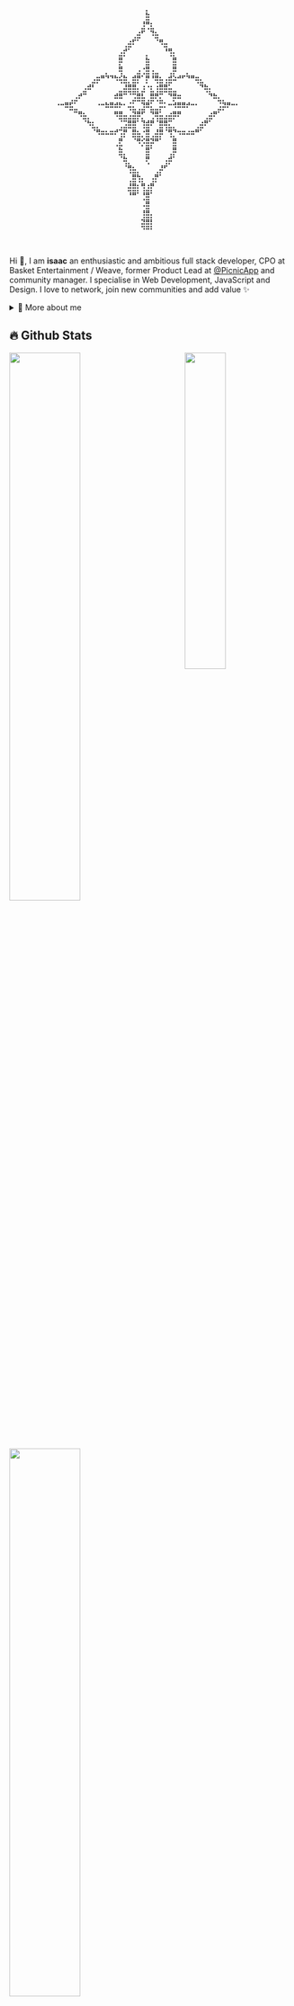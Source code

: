 <div align="center" id="output" style="font: normal 16px/1em monospace; display: block; white-space: nowrap;">
<span style="display:inline-block;width:0.5em;"> </span><span style="display:inline-block;width:0.5em;">⠀</span><span style="display:inline-block;width:0.5em;">⠀</span><span style="display:inline-block;width:0.5em;">⠀</span><span style="display:inline-block;width:0.5em;">⠀</span><span style="display:inline-block;width:0.5em;">⠀</span><span style="display:inline-block;width:0.5em;">⠀</span><span style="display:inline-block;width:0.5em;">⠀</span><span style="display:inline-block;width:0.5em;">⠀</span><span style="display:inline-block;width:0.5em;">⠀</span><span style="display:inline-block;width:0.5em;">⠀</span><span style="display:inline-block;width:0.5em;">⠀</span><span style="display:inline-block;width:0.5em;">⠀</span><span style="display:inline-block;width:0.5em;">⠀</span><span style="display:inline-block;width:0.5em;">⠀</span><span style="display:inline-block;width:0.5em;">⠀</span><span style="display:inline-block;width:0.5em;">⠀</span><span style="display:inline-block;width:0.5em;">⠀</span><span style="display:inline-block;width:0.5em;">⠀</span><span style="display:inline-block;width:0.5em;">⠀</span><span style="display:inline-block;width:0.5em;">⠀</span><span style="display:inline-block;width:0.5em;">⠀</span><span style="display:inline-block;width:0.5em;">⠀</span><span style="display:inline-block;width:0.5em;">⠀</span><span style="display:inline-block;width:0.5em;">⠀</span><span style="display:inline-block;width:0.5em;">⠀</span><span style="display:inline-block;width:0.5em;">⠀</span><span style="display:inline-block;width:0.5em;">⠀</span><span style="display:inline-block;width:0.5em;">⠀</span><span style="display:inline-block;width:0.5em;">⠀</span><span style="display:inline-block;width:0.5em;">⠀</span><span style="display:inline-block;width:0.5em;">⠀</span><span style="display:inline-block;width:0.5em;">⠀</span><span style="display:inline-block;width:0.5em;">⠀</span><span style="display:inline-block;width:0.5em;">⠀</span><span style="display:inline-block;width:0.5em;">⠀</span><span style="display:inline-block;width:0.5em;">⠀</span><span style="display:inline-block;width:0.5em;">⠀</span><span style="display:inline-block;width:0.5em;">⠀</span><span style="display:inline-block;width:0.5em;">⠀</span><span style="display:inline-block;width:0.5em;">⠀</span><span style="display:inline-block;width:0.5em;">⠀</span><span style="display:inline-block;width:0.5em;">⠀</span><span style="display:inline-block;width:0.5em;">⠀</span><span style="display:inline-block;width:0.5em;">⠀</span><span style="display:inline-block;width:0.5em;">⠀</span><span style="display:inline-block;width:0.5em;">⠀</span><span style="display:inline-block;width:0.5em;">⠀</span><span style="display:inline-block;width:0.5em;">⠀</span><span style="display:inline-block;width:0.5em;">⠀</span><br><span style="display:inline-block;width:0.5em;">⠀</span><span style="display:inline-block;width:0.5em;">⠀</span><span style="display:inline-block;width:0.5em;">⠀</span><span style="display:inline-block;width:0.5em;">⠀</span><span style="display:inline-block;width:0.5em;">⠀</span><span style="display:inline-block;width:0.5em;">⠀</span><span style="display:inline-block;width:0.5em;">⠀</span><span style="display:inline-block;width:0.5em;">⠀</span><span style="display:inline-block;width:0.5em;">⠀</span><span style="display:inline-block;width:0.5em;">⠀</span><span style="display:inline-block;width:0.5em;">⠀</span><span style="display:inline-block;width:0.5em;">⠀</span><span style="display:inline-block;width:0.5em;">⠀</span><span style="display:inline-block;width:0.5em;">⠀</span><span style="display:inline-block;width:0.5em;">⠀</span><span style="display:inline-block;width:0.5em;">⠀</span><span style="display:inline-block;width:0.5em;">⠀</span><span style="display:inline-block;width:0.5em;">⠀</span><span style="display:inline-block;width:0.5em;">⠀</span><span style="display:inline-block;width:0.5em;">⠀</span><span style="display:inline-block;width:0.5em;">⠀</span><span style="display:inline-block;width:0.5em;">⠀</span><span style="display:inline-block;width:0.5em;">⠀</span><span style="display:inline-block;width:0.5em;">⢠</span><span style="display:inline-block;width:0.5em;">⠀</span><span style="display:inline-block;width:0.5em;">⠀</span><span style="display:inline-block;width:0.5em;">⠀</span><span style="display:inline-block;width:0.5em;">⠀</span><span style="display:inline-block;width:0.5em;">⠀</span><span style="display:inline-block;width:0.5em;">⠀</span><span style="display:inline-block;width:0.5em;">⠀</span><span style="display:inline-block;width:0.5em;">⠀</span><span style="display:inline-block;width:0.5em;">⠀</span><span style="display:inline-block;width:0.5em;">⠀</span><span style="display:inline-block;width:0.5em;">⠀</span><span style="display:inline-block;width:0.5em;">⠀</span><span style="display:inline-block;width:0.5em;">⠀</span><span style="display:inline-block;width:0.5em;">⠀</span><span style="display:inline-block;width:0.5em;">⠀</span><span style="display:inline-block;width:0.5em;">⠀</span><span style="display:inline-block;width:0.5em;">⠀</span><span style="display:inline-block;width:0.5em;">⠀</span><span style="display:inline-block;width:0.5em;">⠀</span><span style="display:inline-block;width:0.5em;">⠀</span><span style="display:inline-block;width:0.5em;">⠀</span><span style="display:inline-block;width:0.5em;">⠀</span><span style="display:inline-block;width:0.5em;">⠀</span><span style="display:inline-block;width:0.5em;">⠀</span><span style="display:inline-block;width:0.5em;">⠀</span><span style="display:inline-block;width:0.5em;">⠀</span><br><span style="display:inline-block;width:0.5em;">⠀</span><span style="display:inline-block;width:0.5em;">⠀</span><span style="display:inline-block;width:0.5em;">⠀</span><span style="display:inline-block;width:0.5em;">⠀</span><span style="display:inline-block;width:0.5em;">⠀</span><span style="display:inline-block;width:0.5em;">⠀</span><span style="display:inline-block;width:0.5em;">⠀</span><span style="display:inline-block;width:0.5em;">⠀</span><span style="display:inline-block;width:0.5em;">⠀</span><span style="display:inline-block;width:0.5em;">⠀</span><span style="display:inline-block;width:0.5em;">⠀</span><span style="display:inline-block;width:0.5em;">⠀</span><span style="display:inline-block;width:0.5em;">⠀</span><span style="display:inline-block;width:0.5em;">⠀</span><span style="display:inline-block;width:0.5em;">⠀</span><span style="display:inline-block;width:0.5em;">⠀</span><span style="display:inline-block;width:0.5em;">⠀</span><span style="display:inline-block;width:0.5em;">⠀</span><span style="display:inline-block;width:0.5em;">⠀</span><span style="display:inline-block;width:0.5em;">⠀</span><span style="display:inline-block;width:0.5em;">⠀</span><span style="display:inline-block;width:0.5em;">⠀</span><span style="display:inline-block;width:0.5em;">⠀</span><span style="display:inline-block;width:0.5em;">⣸</span><span style="display:inline-block;width:0.5em;">⡇</span><span style="display:inline-block;width:0.5em;">⠀</span><span style="display:inline-block;width:0.5em;">⠀</span><span style="display:inline-block;width:0.5em;">⠀</span><span style="display:inline-block;width:0.5em;">⠀</span><span style="display:inline-block;width:0.5em;">⠀</span><span style="display:inline-block;width:0.5em;">⠀</span><span style="display:inline-block;width:0.5em;">⠀</span><span style="display:inline-block;width:0.5em;">⠀</span><span style="display:inline-block;width:0.5em;">⠀</span><span style="display:inline-block;width:0.5em;">⠀</span><span style="display:inline-block;width:0.5em;">⠀</span><span style="display:inline-block;width:0.5em;">⠀</span><span style="display:inline-block;width:0.5em;">⠀</span><span style="display:inline-block;width:0.5em;">⠀</span><span style="display:inline-block;width:0.5em;">⠀</span><span style="display:inline-block;width:0.5em;">⠀</span><span style="display:inline-block;width:0.5em;">⠀</span><span style="display:inline-block;width:0.5em;">⠀</span><span style="display:inline-block;width:0.5em;">⠀</span><span style="display:inline-block;width:0.5em;">⠀</span><span style="display:inline-block;width:0.5em;">⠀</span><span style="display:inline-block;width:0.5em;">⠀</span><span style="display:inline-block;width:0.5em;">⠀</span><span style="display:inline-block;width:0.5em;">⠀</span><span style="display:inline-block;width:0.5em;">⠀</span><br><span style="display:inline-block;width:0.5em;">⠀</span><span style="display:inline-block;width:0.5em;">⠀</span><span style="display:inline-block;width:0.5em;">⠀</span><span style="display:inline-block;width:0.5em;">⠀</span><span style="display:inline-block;width:0.5em;">⠀</span><span style="display:inline-block;width:0.5em;">⠀</span><span style="display:inline-block;width:0.5em;">⠀</span><span style="display:inline-block;width:0.5em;">⠀</span><span style="display:inline-block;width:0.5em;">⠀</span><span style="display:inline-block;width:0.5em;">⠀</span><span style="display:inline-block;width:0.5em;">⠀</span><span style="display:inline-block;width:0.5em;">⠀</span><span style="display:inline-block;width:0.5em;">⠀</span><span style="display:inline-block;width:0.5em;">⠀</span><span style="display:inline-block;width:0.5em;">⠀</span><span style="display:inline-block;width:0.5em;">⠀</span><span style="display:inline-block;width:0.5em;">⠀</span><span style="display:inline-block;width:0.5em;">⠀</span><span style="display:inline-block;width:0.5em;">⠀</span><span style="display:inline-block;width:0.5em;">⠀</span><span style="display:inline-block;width:0.5em;">⠀</span><span style="display:inline-block;width:0.5em;">⠀</span><span style="display:inline-block;width:0.5em;">⢠</span><span style="display:inline-block;width:0.5em;">⡏</span><span style="display:inline-block;width:0.5em;">⢽</span><span style="display:inline-block;width:0.5em;">⡄</span><span style="display:inline-block;width:0.5em;">⠀</span><span style="display:inline-block;width:0.5em;">⠀</span><span style="display:inline-block;width:0.5em;">⠀</span><span style="display:inline-block;width:0.5em;">⠀</span><span style="display:inline-block;width:0.5em;">⠀</span><span style="display:inline-block;width:0.5em;">⠀</span><span style="display:inline-block;width:0.5em;">⠀</span><span style="display:inline-block;width:0.5em;">⠀</span><span style="display:inline-block;width:0.5em;">⠀</span><span style="display:inline-block;width:0.5em;">⠀</span><span style="display:inline-block;width:0.5em;">⠀</span><span style="display:inline-block;width:0.5em;">⠀</span><span style="display:inline-block;width:0.5em;">⠀</span><span style="display:inline-block;width:0.5em;">⠀</span><span style="display:inline-block;width:0.5em;">⠀</span><span style="display:inline-block;width:0.5em;">⠀</span><span style="display:inline-block;width:0.5em;">⠀</span><span style="display:inline-block;width:0.5em;">⠀</span><span style="display:inline-block;width:0.5em;">⠀</span><span style="display:inline-block;width:0.5em;">⠀</span><span style="display:inline-block;width:0.5em;">⠀</span><span style="display:inline-block;width:0.5em;">⠀</span><span style="display:inline-block;width:0.5em;">⠀</span><span style="display:inline-block;width:0.5em;">⠀</span><br><span style="display:inline-block;width:0.5em;">⠀</span><span style="display:inline-block;width:0.5em;">⠀</span><span style="display:inline-block;width:0.5em;">⠀</span><span style="display:inline-block;width:0.5em;">⠀</span><span style="display:inline-block;width:0.5em;">⠀</span><span style="display:inline-block;width:0.5em;">⠀</span><span style="display:inline-block;width:0.5em;">⠀</span><span style="display:inline-block;width:0.5em;">⠀</span><span style="display:inline-block;width:0.5em;">⠀</span><span style="display:inline-block;width:0.5em;">⠀</span><span style="display:inline-block;width:0.5em;">⠀</span><span style="display:inline-block;width:0.5em;">⠀</span><span style="display:inline-block;width:0.5em;">⠀</span><span style="display:inline-block;width:0.5em;">⠀</span><span style="display:inline-block;width:0.5em;">⠀</span><span style="display:inline-block;width:0.5em;">⠀</span><span style="display:inline-block;width:0.5em;">⠀</span><span style="display:inline-block;width:0.5em;">⠀</span><span style="display:inline-block;width:0.5em;">⠀</span><span style="display:inline-block;width:0.5em;">⠀</span><span style="display:inline-block;width:0.5em;">⢀</span><span style="display:inline-block;width:0.5em;">⣴</span><span style="display:inline-block;width:0.5em;">⠏</span><span style="display:inline-block;width:0.5em;">⠀</span><span style="display:inline-block;width:0.5em;">⠀</span><span style="display:inline-block;width:0.5em;">⠻</span><span style="display:inline-block;width:0.5em;">⣆</span><span style="display:inline-block;width:0.5em;">⡀</span><span style="display:inline-block;width:0.5em;">⠀</span><span style="display:inline-block;width:0.5em;">⠀</span><span style="display:inline-block;width:0.5em;">⠀</span><span style="display:inline-block;width:0.5em;">⠀</span><span style="display:inline-block;width:0.5em;">⠀</span><span style="display:inline-block;width:0.5em;">⠀</span><span style="display:inline-block;width:0.5em;">⠀</span><span style="display:inline-block;width:0.5em;">⠀</span><span style="display:inline-block;width:0.5em;">⠀</span><span style="display:inline-block;width:0.5em;">⠀</span><span style="display:inline-block;width:0.5em;">⠀</span><span style="display:inline-block;width:0.5em;">⠀</span><span style="display:inline-block;width:0.5em;">⠀</span><span style="display:inline-block;width:0.5em;">⠀</span><span style="display:inline-block;width:0.5em;">⠀</span><span style="display:inline-block;width:0.5em;">⠀</span><span style="display:inline-block;width:0.5em;">⠀</span><span style="display:inline-block;width:0.5em;">⠀</span><span style="display:inline-block;width:0.5em;">⠀</span><span style="display:inline-block;width:0.5em;">⠀</span><span style="display:inline-block;width:0.5em;">⠀</span><span style="display:inline-block;width:0.5em;">⠀</span><br><span style="display:inline-block;width:0.5em;">⠀</span><span style="display:inline-block;width:0.5em;">⠀</span><span style="display:inline-block;width:0.5em;">⠀</span><span style="display:inline-block;width:0.5em;">⠀</span><span style="display:inline-block;width:0.5em;">⠀</span><span style="display:inline-block;width:0.5em;">⠀</span><span style="display:inline-block;width:0.5em;">⠀</span><span style="display:inline-block;width:0.5em;">⠀</span><span style="display:inline-block;width:0.5em;">⠀</span><span style="display:inline-block;width:0.5em;">⠀</span><span style="display:inline-block;width:0.5em;">⠀</span><span style="display:inline-block;width:0.5em;">⠀</span><span style="display:inline-block;width:0.5em;">⠀</span><span style="display:inline-block;width:0.5em;">⠀</span><span style="display:inline-block;width:0.5em;">⠀</span><span style="display:inline-block;width:0.5em;">⠀</span><span style="display:inline-block;width:0.5em;">⠀</span><span style="display:inline-block;width:0.5em;">⠀</span><span style="display:inline-block;width:0.5em;">⠀</span><span style="display:inline-block;width:0.5em;">⣴</span><span style="display:inline-block;width:0.5em;">⠟</span><span style="display:inline-block;width:0.5em;">⠀</span><span style="display:inline-block;width:0.5em;">⠀</span><span style="display:inline-block;width:0.5em;">⠀</span><span style="display:inline-block;width:0.5em;">⠀</span><span style="display:inline-block;width:0.5em;">⠀</span><span style="display:inline-block;width:0.5em;">⠈</span><span style="display:inline-block;width:0.5em;">⠳</span><span style="display:inline-block;width:0.5em;">⣆</span><span style="display:inline-block;width:0.5em;">⡀</span><span style="display:inline-block;width:0.5em;">⠀</span><span style="display:inline-block;width:0.5em;">⠀</span><span style="display:inline-block;width:0.5em;">⠀</span><span style="display:inline-block;width:0.5em;">⠀</span><span style="display:inline-block;width:0.5em;">⠀</span><span style="display:inline-block;width:0.5em;">⠀</span><span style="display:inline-block;width:0.5em;">⠀</span><span style="display:inline-block;width:0.5em;">⠀</span><span style="display:inline-block;width:0.5em;">⠀</span><span style="display:inline-block;width:0.5em;">⠀</span><span style="display:inline-block;width:0.5em;">⠀</span><span style="display:inline-block;width:0.5em;">⠀</span><span style="display:inline-block;width:0.5em;">⠀</span><span style="display:inline-block;width:0.5em;">⠀</span><span style="display:inline-block;width:0.5em;">⠀</span><span style="display:inline-block;width:0.5em;">⠀</span><span style="display:inline-block;width:0.5em;">⠀</span><span style="display:inline-block;width:0.5em;">⠀</span><span style="display:inline-block;width:0.5em;">⠀</span><span style="display:inline-block;width:0.5em;">⠀</span><br><span style="display:inline-block;width:0.5em;">⠀</span><span style="display:inline-block;width:0.5em;">⠀</span><span style="display:inline-block;width:0.5em;">⠀</span><span style="display:inline-block;width:0.5em;">⠀</span><span style="display:inline-block;width:0.5em;">⠀</span><span style="display:inline-block;width:0.5em;">⠀</span><span style="display:inline-block;width:0.5em;">⠀</span><span style="display:inline-block;width:0.5em;">⠀</span><span style="display:inline-block;width:0.5em;">⠀</span><span style="display:inline-block;width:0.5em;">⠀</span><span style="display:inline-block;width:0.5em;">⠀</span><span style="display:inline-block;width:0.5em;">⠀</span><span style="display:inline-block;width:0.5em;">⠀</span><span style="display:inline-block;width:0.5em;">⠀</span><span style="display:inline-block;width:0.5em;">⠀</span><span style="display:inline-block;width:0.5em;">⠀</span><span style="display:inline-block;width:0.5em;">⠀</span><span style="display:inline-block;width:0.5em;">⢠</span><span style="display:inline-block;width:0.5em;">⡾</span><span style="display:inline-block;width:0.5em;">⠁</span><span style="display:inline-block;width:0.5em;">⠀</span><span style="display:inline-block;width:0.5em;">⠀</span><span style="display:inline-block;width:0.5em;">⠀</span><span style="display:inline-block;width:0.5em;">⢠</span><span style="display:inline-block;width:0.5em;">⠀</span><span style="display:inline-block;width:0.5em;">⠀</span><span style="display:inline-block;width:0.5em;">⠀</span><span style="display:inline-block;width:0.5em;">⠀</span><span style="display:inline-block;width:0.5em;">⠉</span><span style="display:inline-block;width:0.5em;">⢷</span><span style="display:inline-block;width:0.5em;">⡀</span><span style="display:inline-block;width:0.5em;">⠀</span><span style="display:inline-block;width:0.5em;">⠀</span><span style="display:inline-block;width:0.5em;">⠀</span><span style="display:inline-block;width:0.5em;">⠀</span><span style="display:inline-block;width:0.5em;">⠀</span><span style="display:inline-block;width:0.5em;">⠀</span><span style="display:inline-block;width:0.5em;">⠀</span><span style="display:inline-block;width:0.5em;">⠀</span><span style="display:inline-block;width:0.5em;">⠀</span><span style="display:inline-block;width:0.5em;">⠀</span><span style="display:inline-block;width:0.5em;">⠀</span><span style="display:inline-block;width:0.5em;">⠀</span><span style="display:inline-block;width:0.5em;">⠀</span><span style="display:inline-block;width:0.5em;">⠀</span><span style="display:inline-block;width:0.5em;">⠀</span><span style="display:inline-block;width:0.5em;">⠀</span><span style="display:inline-block;width:0.5em;">⠀</span><span style="display:inline-block;width:0.5em;">⠀</span><span style="display:inline-block;width:0.5em;">⠀</span><br><span style="display:inline-block;width:0.5em;">⠀</span><span style="display:inline-block;width:0.5em;">⠀</span><span style="display:inline-block;width:0.5em;">⠀</span><span style="display:inline-block;width:0.5em;">⠀</span><span style="display:inline-block;width:0.5em;">⠀</span><span style="display:inline-block;width:0.5em;">⠀</span><span style="display:inline-block;width:0.5em;">⠀</span><span style="display:inline-block;width:0.5em;">⠀</span><span style="display:inline-block;width:0.5em;">⠀</span><span style="display:inline-block;width:0.5em;">⠀</span><span style="display:inline-block;width:0.5em;">⠀</span><span style="display:inline-block;width:0.5em;">⠀</span><span style="display:inline-block;width:0.5em;">⠀</span><span style="display:inline-block;width:0.5em;">⠀</span><span style="display:inline-block;width:0.5em;">⠀</span><span style="display:inline-block;width:0.5em;">⠀</span><span style="display:inline-block;width:0.5em;">⠀</span><span style="display:inline-block;width:0.5em;">⢸</span><span style="display:inline-block;width:0.5em;">⡃</span><span style="display:inline-block;width:0.5em;">⠀</span><span style="display:inline-block;width:0.5em;">⠀</span><span style="display:inline-block;width:0.5em;">⠀</span><span style="display:inline-block;width:0.5em;">⠀</span><span style="display:inline-block;width:0.5em;">⢸</span><span style="display:inline-block;width:0.5em;">⡇</span><span style="display:inline-block;width:0.5em;">⠀</span><span style="display:inline-block;width:0.5em;">⠀</span><span style="display:inline-block;width:0.5em;">⠀</span><span style="display:inline-block;width:0.5em;">⠀</span><span style="display:inline-block;width:0.5em;">⢸</span><span style="display:inline-block;width:0.5em;">⡇</span><span style="display:inline-block;width:0.5em;">⠀</span><span style="display:inline-block;width:0.5em;">⠀</span><span style="display:inline-block;width:0.5em;">⠀</span><span style="display:inline-block;width:0.5em;">⠀</span><span style="display:inline-block;width:0.5em;">⠀</span><span style="display:inline-block;width:0.5em;">⠀</span><span style="display:inline-block;width:0.5em;">⠀</span><span style="display:inline-block;width:0.5em;">⠀</span><span style="display:inline-block;width:0.5em;">⠀</span><span style="display:inline-block;width:0.5em;">⠀</span><span style="display:inline-block;width:0.5em;">⠀</span><span style="display:inline-block;width:0.5em;">⠀</span><span style="display:inline-block;width:0.5em;">⠀</span><span style="display:inline-block;width:0.5em;">⠀</span><span style="display:inline-block;width:0.5em;">⠀</span><span style="display:inline-block;width:0.5em;">⠀</span><span style="display:inline-block;width:0.5em;">⠀</span><span style="display:inline-block;width:0.5em;">⠀</span><span style="display:inline-block;width:0.5em;">⠀</span><br><span style="display:inline-block;width:0.5em;">⠀</span><span style="display:inline-block;width:0.5em;">⠀</span><span style="display:inline-block;width:0.5em;">⠀</span><span style="display:inline-block;width:0.5em;">⠀</span><span style="display:inline-block;width:0.5em;">⠀</span><span style="display:inline-block;width:0.5em;">⠀</span><span style="display:inline-block;width:0.5em;">⠀</span><span style="display:inline-block;width:0.5em;">⠀</span><span style="display:inline-block;width:0.5em;">⠀</span><span style="display:inline-block;width:0.5em;">⠀</span><span style="display:inline-block;width:0.5em;">⠀</span><span style="display:inline-block;width:0.5em;">⠀</span><span style="display:inline-block;width:0.5em;">⠀</span><span style="display:inline-block;width:0.5em;">⢀</span><span style="display:inline-block;width:0.5em;">⣠</span><span style="display:inline-block;width:0.5em;">⣀</span><span style="display:inline-block;width:0.5em;">⣀</span><span style="display:inline-block;width:0.5em;">⠘</span><span style="display:inline-block;width:0.5em;">⣇</span><span style="display:inline-block;width:0.5em;">⠀</span><span style="display:inline-block;width:0.5em;">⠀</span><span style="display:inline-block;width:0.5em;">⣠</span><span style="display:inline-block;width:0.5em;">⣆</span><span style="display:inline-block;width:0.5em;">⢽</span><span style="display:inline-block;width:0.5em;">⡇</span><span style="display:inline-block;width:0.5em;">⣦</span><span style="display:inline-block;width:0.5em;">⡄</span><span style="display:inline-block;width:0.5em;">⠀</span><span style="display:inline-block;width:0.5em;">⠀</span><span style="display:inline-block;width:0.5em;">⣼</span><span style="display:inline-block;width:0.5em;">⠃</span><span style="display:inline-block;width:0.5em;">⣀</span><span style="display:inline-block;width:0.5em;">⣠</span><span style="display:inline-block;width:0.5em;">⣀</span><span style="display:inline-block;width:0.5em;">⡀</span><span style="display:inline-block;width:0.5em;">⠀</span><span style="display:inline-block;width:0.5em;">⠀</span><span style="display:inline-block;width:0.5em;">⠀</span><span style="display:inline-block;width:0.5em;">⠀</span><span style="display:inline-block;width:0.5em;">⠀</span><span style="display:inline-block;width:0.5em;">⠀</span><span style="display:inline-block;width:0.5em;">⠀</span><span style="display:inline-block;width:0.5em;">⠀</span><span style="display:inline-block;width:0.5em;">⠀</span><span style="display:inline-block;width:0.5em;">⠀</span><span style="display:inline-block;width:0.5em;">⠀</span><span style="display:inline-block;width:0.5em;">⠀</span><span style="display:inline-block;width:0.5em;">⠀</span><span style="display:inline-block;width:0.5em;">⠀</span><span style="display:inline-block;width:0.5em;">⠀</span><br><span style="display:inline-block;width:0.5em;">⠀</span><span style="display:inline-block;width:0.5em;">⠀</span><span style="display:inline-block;width:0.5em;">⠀</span><span style="display:inline-block;width:0.5em;">⠀</span><span style="display:inline-block;width:0.5em;">⠀</span><span style="display:inline-block;width:0.5em;">⠀</span><span style="display:inline-block;width:0.5em;">⠀</span><span style="display:inline-block;width:0.5em;">⠀</span><span style="display:inline-block;width:0.5em;">⠀</span><span style="display:inline-block;width:0.5em;">⠀</span><span style="display:inline-block;width:0.5em;">⠀</span><span style="display:inline-block;width:0.5em;">⣠</span><span style="display:inline-block;width:0.5em;">⠾</span><span style="display:inline-block;width:0.5em;">⠋</span><span style="display:inline-block;width:0.5em;">⠁</span><span style="display:inline-block;width:0.5em;">⠁</span><span style="display:inline-block;width:0.5em;">⠉</span><span style="display:inline-block;width:0.5em;">⠛</span><span style="display:inline-block;width:0.5em;">⠾</span><span style="display:inline-block;width:0.5em;">⣧</span><span style="display:inline-block;width:0.5em;">⣸</span><span style="display:inline-block;width:0.5em;">⡿</span><span style="display:inline-block;width:0.5em;">⠁</span><span style="display:inline-block;width:0.5em;">⠸</span><span style="display:inline-block;width:0.5em;">⠁</span><span style="display:inline-block;width:0.5em;">⠙</span><span style="display:inline-block;width:0.5em;">⢿</span><span style="display:inline-block;width:0.5em;">⣆</span><span style="display:inline-block;width:0.5em;">⣾</span><span style="display:inline-block;width:0.5em;">⠗</span><span style="display:inline-block;width:0.5em;">⠋</span><span style="display:inline-block;width:0.5em;">⠉</span><span style="display:inline-block;width:0.5em;">⠀</span><span style="display:inline-block;width:0.5em;">⠉</span><span style="display:inline-block;width:0.5em;">⠙</span><span style="display:inline-block;width:0.5em;">⢷</span><span style="display:inline-block;width:0.5em;">⣄</span><span style="display:inline-block;width:0.5em;">⠀</span><span style="display:inline-block;width:0.5em;">⠀</span><span style="display:inline-block;width:0.5em;">⠀</span><span style="display:inline-block;width:0.5em;">⠀</span><span style="display:inline-block;width:0.5em;">⠀</span><span style="display:inline-block;width:0.5em;">⠀</span><span style="display:inline-block;width:0.5em;">⠀</span><span style="display:inline-block;width:0.5em;">⠀</span><span style="display:inline-block;width:0.5em;">⠀</span><span style="display:inline-block;width:0.5em;">⠀</span><span style="display:inline-block;width:0.5em;">⠀</span><span style="display:inline-block;width:0.5em;">⠀</span><span style="display:inline-block;width:0.5em;">⠀</span><br><span style="display:inline-block;width:0.5em;">⠀</span><span style="display:inline-block;width:0.5em;">⠀</span><span style="display:inline-block;width:0.5em;">⠀</span><span style="display:inline-block;width:0.5em;">⠀</span><span style="display:inline-block;width:0.5em;">⠀</span><span style="display:inline-block;width:0.5em;">⠀</span><span style="display:inline-block;width:0.5em;">⠀</span><span style="display:inline-block;width:0.5em;">⠀</span><span style="display:inline-block;width:0.5em;">⠀</span><span style="display:inline-block;width:0.5em;">⣠</span><span style="display:inline-block;width:0.5em;">⡞</span><span style="display:inline-block;width:0.5em;">⠋</span><span style="display:inline-block;width:0.5em;">⠀</span><span style="display:inline-block;width:0.5em;">⠀</span><span style="display:inline-block;width:0.5em;">⠀</span><span style="display:inline-block;width:0.5em;">⠀</span><span style="display:inline-block;width:0.5em;">⠀</span><span style="display:inline-block;width:0.5em;">⣠</span><span style="display:inline-block;width:0.5em;">⣴</span><span style="display:inline-block;width:0.5em;">⡿</span><span style="display:inline-block;width:0.5em;">⣿</span><span style="display:inline-block;width:0.5em;">⣷</span><span style="display:inline-block;width:0.5em;">⣠</span><span style="display:inline-block;width:0.5em;">⠇</span><span style="display:inline-block;width:0.5em;">⢹</span><span style="display:inline-block;width:0.5em;">⣄</span><span style="display:inline-block;width:0.5em;">⣿</span><span style="display:inline-block;width:0.5em;">⡿</span><span style="display:inline-block;width:0.5em;">⢷</span><span style="display:inline-block;width:0.5em;">⣦</span><span style="display:inline-block;width:0.5em;">⡄</span><span style="display:inline-block;width:0.5em;">⠀</span><span style="display:inline-block;width:0.5em;">⠀</span><span style="display:inline-block;width:0.5em;">⠀</span><span style="display:inline-block;width:0.5em;">⠀</span><span style="display:inline-block;width:0.5em;">⠀</span><span style="display:inline-block;width:0.5em;">⠙</span><span style="display:inline-block;width:0.5em;">⢷</span><span style="display:inline-block;width:0.5em;">⣀</span><span style="display:inline-block;width:0.5em;">⠀</span><span style="display:inline-block;width:0.5em;">⠀</span><span style="display:inline-block;width:0.5em;">⠀</span><span style="display:inline-block;width:0.5em;">⠀</span><span style="display:inline-block;width:0.5em;">⠀</span><span style="display:inline-block;width:0.5em;">⠀</span><span style="display:inline-block;width:0.5em;">⠀</span><span style="display:inline-block;width:0.5em;">⠀</span><span style="display:inline-block;width:0.5em;">⠀</span><span style="display:inline-block;width:0.5em;">⠀</span><span style="display:inline-block;width:0.5em;">⠀</span><br><span style="display:inline-block;width:0.5em;">⠀</span><span style="display:inline-block;width:0.5em;">⠀</span><span style="display:inline-block;width:0.5em;">⠀</span><span style="display:inline-block;width:0.5em;">⠀</span><span style="display:inline-block;width:0.5em;">⠀</span><span style="display:inline-block;width:0.5em;">⢀</span><span style="display:inline-block;width:0.5em;">⣀</span><span style="display:inline-block;width:0.5em;">⣤</span><span style="display:inline-block;width:0.5em;">⠞</span><span style="display:inline-block;width:0.5em;">⠁</span><span style="display:inline-block;width:0.5em;">⠀</span><span style="display:inline-block;width:0.5em;">⠀</span><span style="display:inline-block;width:0.5em;">⠀</span><span style="display:inline-block;width:0.5em;">⠀</span><span style="display:inline-block;width:0.5em;">⢀</span><span style="display:inline-block;width:0.5em;">⢀</span><span style="display:inline-block;width:0.5em;">⡘</span><span style="display:inline-block;width:0.5em;">⣛</span><span style="display:inline-block;width:0.5em;">⠃</span><span style="display:inline-block;width:0.5em;">⠀</span><span style="display:inline-block;width:0.5em;">⣠</span><span style="display:inline-block;width:0.5em;">⠾</span><span style="display:inline-block;width:0.5em;">⢿</span><span style="display:inline-block;width:0.5em;">⣆</span><span style="display:inline-block;width:0.5em;">⣼</span><span style="display:inline-block;width:0.5em;">⠟</span><span style="display:inline-block;width:0.5em;">⢵</span><span style="display:inline-block;width:0.5em;">⣄</span><span style="display:inline-block;width:0.5em;">⠀</span><span style="display:inline-block;width:0.5em;">⠹</span><span style="display:inline-block;width:0.5em;">⣛</span><span style="display:inline-block;width:0.5em;">⣃</span><span style="display:inline-block;width:0.5em;">⡀</span><span style="display:inline-block;width:0.5em;">⡀</span><span style="display:inline-block;width:0.5em;">⠀</span><span style="display:inline-block;width:0.5em;">⠀</span><span style="display:inline-block;width:0.5em;">⠀</span><span style="display:inline-block;width:0.5em;">⠀</span><span style="display:inline-block;width:0.5em;">⠙</span><span style="display:inline-block;width:0.5em;">⠳</span><span style="display:inline-block;width:0.5em;">⣤</span><span style="display:inline-block;width:0.5em;">⣀</span><span style="display:inline-block;width:0.5em;">⡀</span><span style="display:inline-block;width:0.5em;">⠀</span><span style="display:inline-block;width:0.5em;">⠀</span><span style="display:inline-block;width:0.5em;">⠀</span><span style="display:inline-block;width:0.5em;">⠀</span><span style="display:inline-block;width:0.5em;">⠀</span><span style="display:inline-block;width:0.5em;">⠀</span><span style="display:inline-block;width:0.5em;">⠀</span><br><span style="display:inline-block;width:0.5em;">⠀</span><span style="display:inline-block;width:0.5em;">⠀</span><span style="display:inline-block;width:0.5em;">⠀</span><span style="display:inline-block;width:0.5em;">⠀</span><span style="display:inline-block;width:0.5em;">⠉</span><span style="display:inline-block;width:0.5em;">⠙</span><span style="display:inline-block;width:0.5em;">⠻</span><span style="display:inline-block;width:0.5em;">⢦</span><span style="display:inline-block;width:0.5em;">⣄</span><span style="display:inline-block;width:0.5em;">⡀</span><span style="display:inline-block;width:0.5em;">⠀</span><span style="display:inline-block;width:0.5em;">⠀</span><span style="display:inline-block;width:0.5em;">⠀</span><span style="display:inline-block;width:0.5em;">⠉</span><span style="display:inline-block;width:0.5em;">⠙</span><span style="display:inline-block;width:0.5em;">⠛</span><span style="display:inline-block;width:0.5em;">⢛</span><span style="display:inline-block;width:0.5em;">⣛</span><span style="display:inline-block;width:0.5em;">⡉</span><span style="display:inline-block;width:0.5em;">⠐</span><span style="display:inline-block;width:0.5em;">⢶</span><span style="display:inline-block;width:0.5em;">⣄</span><span style="display:inline-block;width:0.5em;">⣤</span><span style="display:inline-block;width:0.5em;">⡟</span><span style="display:inline-block;width:0.5em;">⢳</span><span style="display:inline-block;width:0.5em;">⣤</span><span style="display:inline-block;width:0.5em;">⣴</span><span style="display:inline-block;width:0.5em;">⠒</span><span style="display:inline-block;width:0.5em;">⠈</span><span style="display:inline-block;width:0.5em;">⢉</span><span style="display:inline-block;width:0.5em;">⣛</span><span style="display:inline-block;width:0.5em;">⡛</span><span style="display:inline-block;width:0.5em;">⠛</span><span style="display:inline-block;width:0.5em;">⠉</span><span style="display:inline-block;width:0.5em;">⠉</span><span style="display:inline-block;width:0.5em;">⠀</span><span style="display:inline-block;width:0.5em;">⠀</span><span style="display:inline-block;width:0.5em;">⠀</span><span style="display:inline-block;width:0.5em;">⢀</span><span style="display:inline-block;width:0.5em;">⣠</span><span style="display:inline-block;width:0.5em;">⠶</span><span style="display:inline-block;width:0.5em;">⠛</span><span style="display:inline-block;width:0.5em;">⠉</span><span style="display:inline-block;width:0.5em;">⠉</span><span style="display:inline-block;width:0.5em;">⠀</span><span style="display:inline-block;width:0.5em;">⠀</span><span style="display:inline-block;width:0.5em;">⠀</span><span style="display:inline-block;width:0.5em;">⠀</span><span style="display:inline-block;width:0.5em;">⠀</span><span style="display:inline-block;width:0.5em;">⠀</span><br><span style="display:inline-block;width:0.5em;">⠀</span><span style="display:inline-block;width:0.5em;">⠀</span><span style="display:inline-block;width:0.5em;">⠀</span><span style="display:inline-block;width:0.5em;">⠀</span><span style="display:inline-block;width:0.5em;">⠀</span><span style="display:inline-block;width:0.5em;">⠀</span><span style="display:inline-block;width:0.5em;">⠀</span><span style="display:inline-block;width:0.5em;">⠀</span><span style="display:inline-block;width:0.5em;">⠈</span><span style="display:inline-block;width:0.5em;">⠻</span><span style="display:inline-block;width:0.5em;">⣦</span><span style="display:inline-block;width:0.5em;">⠀</span><span style="display:inline-block;width:0.5em;">⠀</span><span style="display:inline-block;width:0.5em;">⠀</span><span style="display:inline-block;width:0.5em;">⠀</span><span style="display:inline-block;width:0.5em;">⠀</span><span style="display:inline-block;width:0.5em;">⠈</span><span style="display:inline-block;width:0.5em;">⠻</span><span style="display:inline-block;width:0.5em;">⣷</span><span style="display:inline-block;width:0.5em;">⣦</span><span style="display:inline-block;width:0.5em;">⣶</span><span style="display:inline-block;width:0.5em;">⣿</span><span style="display:inline-block;width:0.5em;">⢫</span><span style="display:inline-block;width:0.5em;">⡀</span><span style="display:inline-block;width:0.5em;">⣀</span><span style="display:inline-block;width:0.5em;">⡝</span><span style="display:inline-block;width:0.5em;">⣷</span><span style="display:inline-block;width:0.5em;">⣦</span><span style="display:inline-block;width:0.5em;">⣶</span><span style="display:inline-block;width:0.5em;">⡿</span><span style="display:inline-block;width:0.5em;">⠛</span><span style="display:inline-block;width:0.5em;">⠁</span><span style="display:inline-block;width:0.5em;">⠀</span><span style="display:inline-block;width:0.5em;">⠀</span><span style="display:inline-block;width:0.5em;">⠀</span><span style="display:inline-block;width:0.5em;">⠀</span><span style="display:inline-block;width:0.5em;">⢀</span><span style="display:inline-block;width:0.5em;">⣴</span><span style="display:inline-block;width:0.5em;">⠟</span><span style="display:inline-block;width:0.5em;">⠁</span><span style="display:inline-block;width:0.5em;">⠀</span><span style="display:inline-block;width:0.5em;">⠀</span><span style="display:inline-block;width:0.5em;">⠀</span><span style="display:inline-block;width:0.5em;">⠀</span><span style="display:inline-block;width:0.5em;">⠀</span><span style="display:inline-block;width:0.5em;">⠀</span><span style="display:inline-block;width:0.5em;">⠀</span><span style="display:inline-block;width:0.5em;">⠀</span><span style="display:inline-block;width:0.5em;">⠀</span><span style="display:inline-block;width:0.5em;">⠀</span><br><span style="display:inline-block;width:0.5em;">⠀</span><span style="display:inline-block;width:0.5em;">⠀</span><span style="display:inline-block;width:0.5em;">⠀</span><span style="display:inline-block;width:0.5em;">⠀</span><span style="display:inline-block;width:0.5em;">⠀</span><span style="display:inline-block;width:0.5em;">⠀</span><span style="display:inline-block;width:0.5em;">⠀</span><span style="display:inline-block;width:0.5em;">⠀</span><span style="display:inline-block;width:0.5em;">⠀</span><span style="display:inline-block;width:0.5em;">⠀</span><span style="display:inline-block;width:0.5em;">⠈</span><span style="display:inline-block;width:0.5em;">⠻</span><span style="display:inline-block;width:0.5em;">⣤</span><span style="display:inline-block;width:0.5em;">⡀</span><span style="display:inline-block;width:0.5em;">⠀</span><span style="display:inline-block;width:0.5em;">⠀</span><span style="display:inline-block;width:0.5em;">⠀</span><span style="display:inline-block;width:0.5em;">⣀</span><span style="display:inline-block;width:0.5em;">⣤</span><span style="display:inline-block;width:0.5em;">⡾</span><span style="display:inline-block;width:0.5em;">⢿</span><span style="display:inline-block;width:0.5em;">⡇</span><span style="display:inline-block;width:0.5em;">⠀</span><span style="display:inline-block;width:0.5em;">⢿</span><span style="display:inline-block;width:0.5em;">⡟</span><span style="display:inline-block;width:0.5em;">⠁</span><span style="display:inline-block;width:0.5em;">⣸</span><span style="display:inline-block;width:0.5em;">⡟</span><span style="display:inline-block;width:0.5em;">⣷</span><span style="display:inline-block;width:0.5em;">⣤</span><span style="display:inline-block;width:0.5em;">⡀</span><span style="display:inline-block;width:0.5em;">⠀</span><span style="display:inline-block;width:0.5em;">⠀</span><span style="display:inline-block;width:0.5em;">⠀</span><span style="display:inline-block;width:0.5em;">⢀</span><span style="display:inline-block;width:0.5em;">⣴</span><span style="display:inline-block;width:0.5em;">⠟</span><span style="display:inline-block;width:0.5em;">⠁</span><span style="display:inline-block;width:0.5em;">⠀</span><span style="display:inline-block;width:0.5em;">⠀</span><span style="display:inline-block;width:0.5em;">⠀</span><span style="display:inline-block;width:0.5em;">⠀</span><span style="display:inline-block;width:0.5em;">⠀</span><span style="display:inline-block;width:0.5em;">⠀</span><span style="display:inline-block;width:0.5em;">⠀</span><span style="display:inline-block;width:0.5em;">⠀</span><span style="display:inline-block;width:0.5em;">⠀</span><span style="display:inline-block;width:0.5em;">⠀</span><span style="display:inline-block;width:0.5em;">⠀</span><span style="display:inline-block;width:0.5em;">⠀</span><br><span style="display:inline-block;width:0.5em;">⠀</span><span style="display:inline-block;width:0.5em;">⠀</span><span style="display:inline-block;width:0.5em;">⠀</span><span style="display:inline-block;width:0.5em;">⠀</span><span style="display:inline-block;width:0.5em;">⠀</span><span style="display:inline-block;width:0.5em;">⠀</span><span style="display:inline-block;width:0.5em;">⠀</span><span style="display:inline-block;width:0.5em;">⠀</span><span style="display:inline-block;width:0.5em;">⠀</span><span style="display:inline-block;width:0.5em;">⠀</span><span style="display:inline-block;width:0.5em;">⠀</span><span style="display:inline-block;width:0.5em;">⠀</span><span style="display:inline-block;width:0.5em;">⠈</span><span style="display:inline-block;width:0.5em;">⠛</span><span style="display:inline-block;width:0.5em;">⠛</span><span style="display:inline-block;width:0.5em;">⠚</span><span style="display:inline-block;width:0.5em;">⠛</span><span style="display:inline-block;width:0.5em;">⢁</span><span style="display:inline-block;width:0.5em;">⡾</span><span style="display:inline-block;width:0.5em;">⠁</span><span style="display:inline-block;width:0.5em;">⠸</span><span style="display:inline-block;width:0.5em;">⣿</span><span style="display:inline-block;width:0.5em;">⡦</span><span style="display:inline-block;width:0.5em;">⣹</span><span style="display:inline-block;width:0.5em;">⣇</span><span style="display:inline-block;width:0.5em;">⣴</span><span style="display:inline-block;width:0.5em;">⣿</span><span style="display:inline-block;width:0.5em;">⠃</span><span style="display:inline-block;width:0.5em;">⠈</span><span style="display:inline-block;width:0.5em;">⢧</span><span style="display:inline-block;width:0.5em;">⡉</span><span style="display:inline-block;width:0.5em;">⠛</span><span style="display:inline-block;width:0.5em;">⠓</span><span style="display:inline-block;width:0.5em;">⠛</span><span style="display:inline-block;width:0.5em;">⠋</span><span style="display:inline-block;width:0.5em;">⠁</span><span style="display:inline-block;width:0.5em;">⠀</span><span style="display:inline-block;width:0.5em;">⠀</span><span style="display:inline-block;width:0.5em;">⠀</span><span style="display:inline-block;width:0.5em;">⠀</span><span style="display:inline-block;width:0.5em;">⠀</span><span style="display:inline-block;width:0.5em;">⠀</span><span style="display:inline-block;width:0.5em;">⠀</span><span style="display:inline-block;width:0.5em;">⠀</span><span style="display:inline-block;width:0.5em;">⠀</span><span style="display:inline-block;width:0.5em;">⠀</span><span style="display:inline-block;width:0.5em;">⠀</span><span style="display:inline-block;width:0.5em;">⠀</span><span style="display:inline-block;width:0.5em;">⠀</span><span style="display:inline-block;width:0.5em;">⠀</span><br><span style="display:inline-block;width:0.5em;">⠀</span><span style="display:inline-block;width:0.5em;">⠀</span><span style="display:inline-block;width:0.5em;">⠀</span><span style="display:inline-block;width:0.5em;">⠀</span><span style="display:inline-block;width:0.5em;">⠀</span><span style="display:inline-block;width:0.5em;">⠀</span><span style="display:inline-block;width:0.5em;">⠀</span><span style="display:inline-block;width:0.5em;">⠀</span><span style="display:inline-block;width:0.5em;">⠀</span><span style="display:inline-block;width:0.5em;">⠀</span><span style="display:inline-block;width:0.5em;">⠀</span><span style="display:inline-block;width:0.5em;">⠀</span><span style="display:inline-block;width:0.5em;">⠀</span><span style="display:inline-block;width:0.5em;">⠀</span><span style="display:inline-block;width:0.5em;">⠀</span><span style="display:inline-block;width:0.5em;">⠀</span><span style="display:inline-block;width:0.5em;">⠀</span><span style="display:inline-block;width:0.5em;">⢼</span><span style="display:inline-block;width:0.5em;">⠅</span><span style="display:inline-block;width:0.5em;">⠀</span><span style="display:inline-block;width:0.5em;">⠀</span><span style="display:inline-block;width:0.5em;">⠈</span><span style="display:inline-block;width:0.5em;">⠫</span><span style="display:inline-block;width:0.5em;">⢺</span><span style="display:inline-block;width:0.5em;">⣷</span><span style="display:inline-block;width:0.5em;">⠋</span><span style="display:inline-block;width:0.5em;">⠁</span><span style="display:inline-block;width:0.5em;">⠀</span><span style="display:inline-block;width:0.5em;">⠀</span><span style="display:inline-block;width:0.5em;">⢸</span><span style="display:inline-block;width:0.5em;">⡇</span><span style="display:inline-block;width:0.5em;">⠀</span><span style="display:inline-block;width:0.5em;">⠀</span><span style="display:inline-block;width:0.5em;">⠀</span><span style="display:inline-block;width:0.5em;">⠀</span><span style="display:inline-block;width:0.5em;">⠀</span><span style="display:inline-block;width:0.5em;">⠀</span><span style="display:inline-block;width:0.5em;">⠀</span><span style="display:inline-block;width:0.5em;">⠀</span><span style="display:inline-block;width:0.5em;">⠀</span><span style="display:inline-block;width:0.5em;">⠀</span><span style="display:inline-block;width:0.5em;">⠀</span><span style="display:inline-block;width:0.5em;">⠀</span><span style="display:inline-block;width:0.5em;">⠀</span><span style="display:inline-block;width:0.5em;">⠀</span><span style="display:inline-block;width:0.5em;">⠀</span><span style="display:inline-block;width:0.5em;">⠀</span><span style="display:inline-block;width:0.5em;">⠀</span><span style="display:inline-block;width:0.5em;">⠀</span><span style="display:inline-block;width:0.5em;">⠀</span><br><span style="display:inline-block;width:0.5em;">⠀</span><span style="display:inline-block;width:0.5em;">⠀</span><span style="display:inline-block;width:0.5em;">⠀</span><span style="display:inline-block;width:0.5em;">⠀</span><span style="display:inline-block;width:0.5em;">⠀</span><span style="display:inline-block;width:0.5em;">⠀</span><span style="display:inline-block;width:0.5em;">⠀</span><span style="display:inline-block;width:0.5em;">⠀</span><span style="display:inline-block;width:0.5em;">⠀</span><span style="display:inline-block;width:0.5em;">⠀</span><span style="display:inline-block;width:0.5em;">⠀</span><span style="display:inline-block;width:0.5em;">⠀</span><span style="display:inline-block;width:0.5em;">⠀</span><span style="display:inline-block;width:0.5em;">⠀</span><span style="display:inline-block;width:0.5em;">⠀</span><span style="display:inline-block;width:0.5em;">⠀</span><span style="display:inline-block;width:0.5em;">⠀</span><span style="display:inline-block;width:0.5em;">⠸</span><span style="display:inline-block;width:0.5em;">⣧</span><span style="display:inline-block;width:0.5em;">⠀</span><span style="display:inline-block;width:0.5em;">⠀</span><span style="display:inline-block;width:0.5em;">⠀</span><span style="display:inline-block;width:0.5em;">⠀</span><span style="display:inline-block;width:0.5em;">⢸</span><span style="display:inline-block;width:0.5em;">⡇</span><span style="display:inline-block;width:0.5em;">⠀</span><span style="display:inline-block;width:0.5em;">⠀</span><span style="display:inline-block;width:0.5em;">⠀</span><span style="display:inline-block;width:0.5em;">⠀</span><span style="display:inline-block;width:0.5em;">⣼</span><span style="display:inline-block;width:0.5em;">⠃</span><span style="display:inline-block;width:0.5em;">⠀</span><span style="display:inline-block;width:0.5em;">⠀</span><span style="display:inline-block;width:0.5em;">⠀</span><span style="display:inline-block;width:0.5em;">⠀</span><span style="display:inline-block;width:0.5em;">⠀</span><span style="display:inline-block;width:0.5em;">⠀</span><span style="display:inline-block;width:0.5em;">⠀</span><span style="display:inline-block;width:0.5em;">⠀</span><span style="display:inline-block;width:0.5em;">⠀</span><span style="display:inline-block;width:0.5em;">⠀</span><span style="display:inline-block;width:0.5em;">⠀</span><span style="display:inline-block;width:0.5em;">⠀</span><span style="display:inline-block;width:0.5em;">⠀</span><span style="display:inline-block;width:0.5em;">⠀</span><span style="display:inline-block;width:0.5em;">⠀</span><span style="display:inline-block;width:0.5em;">⠀</span><span style="display:inline-block;width:0.5em;">⠀</span><span style="display:inline-block;width:0.5em;">⠀</span><span style="display:inline-block;width:0.5em;">⠀</span><br><span style="display:inline-block;width:0.5em;">⠀</span><span style="display:inline-block;width:0.5em;">⠀</span><span style="display:inline-block;width:0.5em;">⠀</span><span style="display:inline-block;width:0.5em;">⠀</span><span style="display:inline-block;width:0.5em;">⠀</span><span style="display:inline-block;width:0.5em;">⠀</span><span style="display:inline-block;width:0.5em;">⠀</span><span style="display:inline-block;width:0.5em;">⠀</span><span style="display:inline-block;width:0.5em;">⠀</span><span style="display:inline-block;width:0.5em;">⠀</span><span style="display:inline-block;width:0.5em;">⠀</span><span style="display:inline-block;width:0.5em;">⠀</span><span style="display:inline-block;width:0.5em;">⠀</span><span style="display:inline-block;width:0.5em;">⠀</span><span style="display:inline-block;width:0.5em;">⠀</span><span style="display:inline-block;width:0.5em;">⠀</span><span style="display:inline-block;width:0.5em;">⠀</span><span style="display:inline-block;width:0.5em;">⠀</span><span style="display:inline-block;width:0.5em;">⠘</span><span style="display:inline-block;width:0.5em;">⣧</span><span style="display:inline-block;width:0.5em;">⡀</span><span style="display:inline-block;width:0.5em;">⠀</span><span style="display:inline-block;width:0.5em;">⠀</span><span style="display:inline-block;width:0.5em;">⠘</span><span style="display:inline-block;width:0.5em;">⠅</span><span style="display:inline-block;width:0.5em;">⠀</span><span style="display:inline-block;width:0.5em;">⠀</span><span style="display:inline-block;width:0.5em;">⣀</span><span style="display:inline-block;width:0.5em;">⡾</span><span style="display:inline-block;width:0.5em;">⠃</span><span style="display:inline-block;width:0.5em;">⠀</span><span style="display:inline-block;width:0.5em;">⠀</span><span style="display:inline-block;width:0.5em;">⠀</span><span style="display:inline-block;width:0.5em;">⠀</span><span style="display:inline-block;width:0.5em;">⠀</span><span style="display:inline-block;width:0.5em;">⠀</span><span style="display:inline-block;width:0.5em;">⠀</span><span style="display:inline-block;width:0.5em;">⠀</span><span style="display:inline-block;width:0.5em;">⠀</span><span style="display:inline-block;width:0.5em;">⠀</span><span style="display:inline-block;width:0.5em;">⠀</span><span style="display:inline-block;width:0.5em;">⠀</span><span style="display:inline-block;width:0.5em;">⠀</span><span style="display:inline-block;width:0.5em;">⠀</span><span style="display:inline-block;width:0.5em;">⠀</span><span style="display:inline-block;width:0.5em;">⠀</span><span style="display:inline-block;width:0.5em;">⠀</span><span style="display:inline-block;width:0.5em;">⠀</span><span style="display:inline-block;width:0.5em;">⠀</span><span style="display:inline-block;width:0.5em;">⠀</span><br><span style="display:inline-block;width:0.5em;">⠀</span><span style="display:inline-block;width:0.5em;">⠀</span><span style="display:inline-block;width:0.5em;">⠀</span><span style="display:inline-block;width:0.5em;">⠀</span><span style="display:inline-block;width:0.5em;">⠀</span><span style="display:inline-block;width:0.5em;">⠀</span><span style="display:inline-block;width:0.5em;">⠀</span><span style="display:inline-block;width:0.5em;">⠀</span><span style="display:inline-block;width:0.5em;">⠀</span><span style="display:inline-block;width:0.5em;">⠀</span><span style="display:inline-block;width:0.5em;">⠀</span><span style="display:inline-block;width:0.5em;">⠀</span><span style="display:inline-block;width:0.5em;">⠀</span><span style="display:inline-block;width:0.5em;">⠀</span><span style="display:inline-block;width:0.5em;">⠀</span><span style="display:inline-block;width:0.5em;">⠀</span><span style="display:inline-block;width:0.5em;">⠀</span><span style="display:inline-block;width:0.5em;">⠀</span><span style="display:inline-block;width:0.5em;">⠀</span><span style="display:inline-block;width:0.5em;">⠈</span><span style="display:inline-block;width:0.5em;">⢿</span><span style="display:inline-block;width:0.5em;">⣦</span><span style="display:inline-block;width:0.5em;">⠀</span><span style="display:inline-block;width:0.5em;">⠀</span><span style="display:inline-block;width:0.5em;">⠀</span><span style="display:inline-block;width:0.5em;">⢀</span><span style="display:inline-block;width:0.5em;">⣴</span><span style="display:inline-block;width:0.5em;">⠋</span><span style="display:inline-block;width:0.5em;">⠀</span><span style="display:inline-block;width:0.5em;">⠀</span><span style="display:inline-block;width:0.5em;">⠀</span><span style="display:inline-block;width:0.5em;">⠀</span><span style="display:inline-block;width:0.5em;">⠀</span><span style="display:inline-block;width:0.5em;">⠀</span><span style="display:inline-block;width:0.5em;">⠀</span><span style="display:inline-block;width:0.5em;">⠀</span><span style="display:inline-block;width:0.5em;">⠀</span><span style="display:inline-block;width:0.5em;">⠀</span><span style="display:inline-block;width:0.5em;">⠀</span><span style="display:inline-block;width:0.5em;">⠀</span><span style="display:inline-block;width:0.5em;">⠀</span><span style="display:inline-block;width:0.5em;">⠀</span><span style="display:inline-block;width:0.5em;">⠀</span><span style="display:inline-block;width:0.5em;">⠀</span><span style="display:inline-block;width:0.5em;">⠀</span><span style="display:inline-block;width:0.5em;">⠀</span><span style="display:inline-block;width:0.5em;">⠀</span><span style="display:inline-block;width:0.5em;">⠀</span><span style="display:inline-block;width:0.5em;">⠀</span><span style="display:inline-block;width:0.5em;">⠀</span><br><span style="display:inline-block;width:0.5em;">⠀</span><span style="display:inline-block;width:0.5em;">⠀</span><span style="display:inline-block;width:0.5em;">⠀</span><span style="display:inline-block;width:0.5em;">⠀</span><span style="display:inline-block;width:0.5em;">⠀</span><span style="display:inline-block;width:0.5em;">⠀</span><span style="display:inline-block;width:0.5em;">⠀</span><span style="display:inline-block;width:0.5em;">⠀</span><span style="display:inline-block;width:0.5em;">⠀</span><span style="display:inline-block;width:0.5em;">⠀</span><span style="display:inline-block;width:0.5em;">⠀</span><span style="display:inline-block;width:0.5em;">⠀</span><span style="display:inline-block;width:0.5em;">⠀</span><span style="display:inline-block;width:0.5em;">⠀</span><span style="display:inline-block;width:0.5em;">⠀</span><span style="display:inline-block;width:0.5em;">⠀</span><span style="display:inline-block;width:0.5em;">⠀</span><span style="display:inline-block;width:0.5em;">⠀</span><span style="display:inline-block;width:0.5em;">⠀</span><span style="display:inline-block;width:0.5em;">⠀</span><span style="display:inline-block;width:0.5em;">⣼</span><span style="display:inline-block;width:0.5em;">⡏</span><span style="display:inline-block;width:0.5em;">⢷</span><span style="display:inline-block;width:0.5em;">⡀</span><span style="display:inline-block;width:0.5em;">⢀</span><span style="display:inline-block;width:0.5em;">⡾</span><span style="display:inline-block;width:0.5em;">⠁</span><span style="display:inline-block;width:0.5em;">⠀</span><span style="display:inline-block;width:0.5em;">⠀</span><span style="display:inline-block;width:0.5em;">⠀</span><span style="display:inline-block;width:0.5em;">⠀</span><span style="display:inline-block;width:0.5em;">⠀</span><span style="display:inline-block;width:0.5em;">⠀</span><span style="display:inline-block;width:0.5em;">⠀</span><span style="display:inline-block;width:0.5em;">⠀</span><span style="display:inline-block;width:0.5em;">⠀</span><span style="display:inline-block;width:0.5em;">⠀</span><span style="display:inline-block;width:0.5em;">⠀</span><span style="display:inline-block;width:0.5em;">⠀</span><span style="display:inline-block;width:0.5em;">⠀</span><span style="display:inline-block;width:0.5em;">⠀</span><span style="display:inline-block;width:0.5em;">⠀</span><span style="display:inline-block;width:0.5em;">⠀</span><span style="display:inline-block;width:0.5em;">⠀</span><span style="display:inline-block;width:0.5em;">⠀</span><span style="display:inline-block;width:0.5em;">⠀</span><span style="display:inline-block;width:0.5em;">⠀</span><span style="display:inline-block;width:0.5em;">⠀</span><span style="display:inline-block;width:0.5em;">⠀</span><span style="display:inline-block;width:0.5em;">⠀</span><br><span style="display:inline-block;width:0.5em;">⠀</span><span style="display:inline-block;width:0.5em;">⠀</span><span style="display:inline-block;width:0.5em;">⠀</span><span style="display:inline-block;width:0.5em;">⠀</span><span style="display:inline-block;width:0.5em;">⠀</span><span style="display:inline-block;width:0.5em;">⠀</span><span style="display:inline-block;width:0.5em;">⠀</span><span style="display:inline-block;width:0.5em;">⠀</span><span style="display:inline-block;width:0.5em;">⠀</span><span style="display:inline-block;width:0.5em;">⠀</span><span style="display:inline-block;width:0.5em;">⠀</span><span style="display:inline-block;width:0.5em;">⠀</span><span style="display:inline-block;width:0.5em;">⠀</span><span style="display:inline-block;width:0.5em;">⠀</span><span style="display:inline-block;width:0.5em;">⠀</span><span style="display:inline-block;width:0.5em;">⠀</span><span style="display:inline-block;width:0.5em;">⠀</span><span style="display:inline-block;width:0.5em;">⠀</span><span style="display:inline-block;width:0.5em;">⠀</span><span style="display:inline-block;width:0.5em;">⠰</span><span style="display:inline-block;width:0.5em;">⣿</span><span style="display:inline-block;width:0.5em;">⣿</span><span style="display:inline-block;width:0.5em;">⠈</span><span style="display:inline-block;width:0.5em;">⣧</span><span style="display:inline-block;width:0.5em;">⣿</span><span style="display:inline-block;width:0.5em;">⠁</span><span style="display:inline-block;width:0.5em;">⠀</span><span style="display:inline-block;width:0.5em;">⠀</span><span style="display:inline-block;width:0.5em;">⠀</span><span style="display:inline-block;width:0.5em;">⠀</span><span style="display:inline-block;width:0.5em;">⠀</span><span style="display:inline-block;width:0.5em;">⠀</span><span style="display:inline-block;width:0.5em;">⠀</span><span style="display:inline-block;width:0.5em;">⠀</span><span style="display:inline-block;width:0.5em;">⠀</span><span style="display:inline-block;width:0.5em;">⠀</span><span style="display:inline-block;width:0.5em;">⠀</span><span style="display:inline-block;width:0.5em;">⠀</span><span style="display:inline-block;width:0.5em;">⠀</span><span style="display:inline-block;width:0.5em;">⠀</span><span style="display:inline-block;width:0.5em;">⠀</span><span style="display:inline-block;width:0.5em;">⠀</span><span style="display:inline-block;width:0.5em;">⠀</span><span style="display:inline-block;width:0.5em;">⠀</span><span style="display:inline-block;width:0.5em;">⠀</span><span style="display:inline-block;width:0.5em;">⠀</span><span style="display:inline-block;width:0.5em;">⠀</span><span style="display:inline-block;width:0.5em;">⠀</span><span style="display:inline-block;width:0.5em;">⠀</span><span style="display:inline-block;width:0.5em;">⠀</span><br><span style="display:inline-block;width:0.5em;">⠀</span><span style="display:inline-block;width:0.5em;">⠀</span><span style="display:inline-block;width:0.5em;">⠀</span><span style="display:inline-block;width:0.5em;">⠀</span><span style="display:inline-block;width:0.5em;">⠀</span><span style="display:inline-block;width:0.5em;">⠀</span><span style="display:inline-block;width:0.5em;">⠀</span><span style="display:inline-block;width:0.5em;">⠀</span><span style="display:inline-block;width:0.5em;">⠀</span><span style="display:inline-block;width:0.5em;">⠀</span><span style="display:inline-block;width:0.5em;">⠀</span><span style="display:inline-block;width:0.5em;">⠀</span><span style="display:inline-block;width:0.5em;">⠀</span><span style="display:inline-block;width:0.5em;">⠀</span><span style="display:inline-block;width:0.5em;">⠀</span><span style="display:inline-block;width:0.5em;">⠀</span><span style="display:inline-block;width:0.5em;">⠀</span><span style="display:inline-block;width:0.5em;">⠀</span><span style="display:inline-block;width:0.5em;">⠀</span><span style="display:inline-block;width:0.5em;">⠀</span><span style="display:inline-block;width:0.5em;">⠉</span><span style="display:inline-block;width:0.5em;">⠁</span><span style="display:inline-block;width:0.5em;">⠀</span><span style="display:inline-block;width:0.5em;">⢽</span><span style="display:inline-block;width:0.5em;">⡇</span><span style="display:inline-block;width:0.5em;">⠀</span><span style="display:inline-block;width:0.5em;">⠀</span><span style="display:inline-block;width:0.5em;">⠀</span><span style="display:inline-block;width:0.5em;">⠀</span><span style="display:inline-block;width:0.5em;">⠀</span><span style="display:inline-block;width:0.5em;">⠀</span><span style="display:inline-block;width:0.5em;">⠀</span><span style="display:inline-block;width:0.5em;">⠀</span><span style="display:inline-block;width:0.5em;">⠀</span><span style="display:inline-block;width:0.5em;">⠀</span><span style="display:inline-block;width:0.5em;">⠀</span><span style="display:inline-block;width:0.5em;">⠀</span><span style="display:inline-block;width:0.5em;">⠀</span><span style="display:inline-block;width:0.5em;">⠀</span><span style="display:inline-block;width:0.5em;">⠀</span><span style="display:inline-block;width:0.5em;">⠀</span><span style="display:inline-block;width:0.5em;">⠀</span><span style="display:inline-block;width:0.5em;">⠀</span><span style="display:inline-block;width:0.5em;">⠀</span><span style="display:inline-block;width:0.5em;">⠀</span><span style="display:inline-block;width:0.5em;">⠀</span><span style="display:inline-block;width:0.5em;">⠀</span><span style="display:inline-block;width:0.5em;">⠀</span><span style="display:inline-block;width:0.5em;">⠀</span><span style="display:inline-block;width:0.5em;">⠀</span><br><span style="display:inline-block;width:0.5em;">⠀</span><span style="display:inline-block;width:0.5em;">⠀</span><span style="display:inline-block;width:0.5em;">⠀</span><span style="display:inline-block;width:0.5em;">⠀</span><span style="display:inline-block;width:0.5em;">⠀</span><span style="display:inline-block;width:0.5em;">⠀</span><span style="display:inline-block;width:0.5em;">⠀</span><span style="display:inline-block;width:0.5em;">⠀</span><span style="display:inline-block;width:0.5em;">⠀</span><span style="display:inline-block;width:0.5em;">⠀</span><span style="display:inline-block;width:0.5em;">⠀</span><span style="display:inline-block;width:0.5em;">⠀</span><span style="display:inline-block;width:0.5em;">⠀</span><span style="display:inline-block;width:0.5em;">⠀</span><span style="display:inline-block;width:0.5em;">⠀</span><span style="display:inline-block;width:0.5em;">⠀</span><span style="display:inline-block;width:0.5em;">⠀</span><span style="display:inline-block;width:0.5em;">⠀</span><span style="display:inline-block;width:0.5em;">⠀</span><span style="display:inline-block;width:0.5em;">⠀</span><span style="display:inline-block;width:0.5em;">⠀</span><span style="display:inline-block;width:0.5em;">⠀</span><span style="display:inline-block;width:0.5em;">⠀</span><span style="display:inline-block;width:0.5em;">⣺</span><span style="display:inline-block;width:0.5em;">⡇</span><span style="display:inline-block;width:0.5em;">⠀</span><span style="display:inline-block;width:0.5em;">⠀</span><span style="display:inline-block;width:0.5em;">⠀</span><span style="display:inline-block;width:0.5em;">⠀</span><span style="display:inline-block;width:0.5em;">⠀</span><span style="display:inline-block;width:0.5em;">⠀</span><span style="display:inline-block;width:0.5em;">⠀</span><span style="display:inline-block;width:0.5em;">⠀</span><span style="display:inline-block;width:0.5em;">⠀</span><span style="display:inline-block;width:0.5em;">⠀</span><span style="display:inline-block;width:0.5em;">⠀</span><span style="display:inline-block;width:0.5em;">⠀</span><span style="display:inline-block;width:0.5em;">⠀</span><span style="display:inline-block;width:0.5em;">⠀</span><span style="display:inline-block;width:0.5em;">⠀</span><span style="display:inline-block;width:0.5em;">⠀</span><span style="display:inline-block;width:0.5em;">⠀</span><span style="display:inline-block;width:0.5em;">⠀</span><span style="display:inline-block;width:0.5em;">⠀</span><span style="display:inline-block;width:0.5em;">⠀</span><span style="display:inline-block;width:0.5em;">⠀</span><span style="display:inline-block;width:0.5em;">⠀</span><span style="display:inline-block;width:0.5em;">⠀</span><span style="display:inline-block;width:0.5em;">⠀</span><span style="display:inline-block;width:0.5em;">⠀</span><br><span style="display:inline-block;width:0.5em;">⠀</span><span style="display:inline-block;width:0.5em;">⠀</span><span style="display:inline-block;width:0.5em;">⠀</span><span style="display:inline-block;width:0.5em;">⠀</span><span style="display:inline-block;width:0.5em;">⠀</span><span style="display:inline-block;width:0.5em;">⠀</span><span style="display:inline-block;width:0.5em;">⠀</span><span style="display:inline-block;width:0.5em;">⠀</span><span style="display:inline-block;width:0.5em;">⠀</span><span style="display:inline-block;width:0.5em;">⠀</span><span style="display:inline-block;width:0.5em;">⠀</span><span style="display:inline-block;width:0.5em;">⠀</span><span style="display:inline-block;width:0.5em;">⠀</span><span style="display:inline-block;width:0.5em;">⠀</span><span style="display:inline-block;width:0.5em;">⠀</span><span style="display:inline-block;width:0.5em;">⠀</span><span style="display:inline-block;width:0.5em;">⠀</span><span style="display:inline-block;width:0.5em;">⠀</span><span style="display:inline-block;width:0.5em;">⠀</span><span style="display:inline-block;width:0.5em;">⠀</span><span style="display:inline-block;width:0.5em;">⠀</span><span style="display:inline-block;width:0.5em;">⠀</span><span style="display:inline-block;width:0.5em;">⢀</span><span style="display:inline-block;width:0.5em;">⣿</span><span style="display:inline-block;width:0.5em;">⣷</span><span style="display:inline-block;width:0.5em;">⠀</span><span style="display:inline-block;width:0.5em;">⠀</span><span style="display:inline-block;width:0.5em;">⠀</span><span style="display:inline-block;width:0.5em;">⠀</span><span style="display:inline-block;width:0.5em;">⠀</span><span style="display:inline-block;width:0.5em;">⠀</span><span style="display:inline-block;width:0.5em;">⠀</span><span style="display:inline-block;width:0.5em;">⠀</span><span style="display:inline-block;width:0.5em;">⠀</span><span style="display:inline-block;width:0.5em;">⠀</span><span style="display:inline-block;width:0.5em;">⠀</span><span style="display:inline-block;width:0.5em;">⠀</span><span style="display:inline-block;width:0.5em;">⠀</span><span style="display:inline-block;width:0.5em;">⠀</span><span style="display:inline-block;width:0.5em;">⠀</span><span style="display:inline-block;width:0.5em;">⠀</span><span style="display:inline-block;width:0.5em;">⠀</span><span style="display:inline-block;width:0.5em;">⠀</span><span style="display:inline-block;width:0.5em;">⠀</span><span style="display:inline-block;width:0.5em;">⠀</span><span style="display:inline-block;width:0.5em;">⠀</span><span style="display:inline-block;width:0.5em;">⠀</span><span style="display:inline-block;width:0.5em;">⠀</span><span style="display:inline-block;width:0.5em;">⠀</span><span style="display:inline-block;width:0.5em;">⠀</span><br><span style="display:inline-block;width:0.5em;">⠀</span><span style="display:inline-block;width:0.5em;">⠀</span><span style="display:inline-block;width:0.5em;">⠀</span><span style="display:inline-block;width:0.5em;">⠀</span><span style="display:inline-block;width:0.5em;">⠀</span><span style="display:inline-block;width:0.5em;">⠀</span><span style="display:inline-block;width:0.5em;">⠀</span><span style="display:inline-block;width:0.5em;">⠀</span><span style="display:inline-block;width:0.5em;">⠀</span><span style="display:inline-block;width:0.5em;">⠀</span><span style="display:inline-block;width:0.5em;">⠀</span><span style="display:inline-block;width:0.5em;">⠀</span><span style="display:inline-block;width:0.5em;">⠀</span><span style="display:inline-block;width:0.5em;">⠀</span><span style="display:inline-block;width:0.5em;">⠀</span><span style="display:inline-block;width:0.5em;">⠀</span><span style="display:inline-block;width:0.5em;">⠀</span><span style="display:inline-block;width:0.5em;">⠀</span><span style="display:inline-block;width:0.5em;">⠀</span><span style="display:inline-block;width:0.5em;">⠀</span><span style="display:inline-block;width:0.5em;">⠀</span><span style="display:inline-block;width:0.5em;">⠀</span><span style="display:inline-block;width:0.5em;">⠰</span><span style="display:inline-block;width:0.5em;">⣿</span><span style="display:inline-block;width:0.5em;">⣿</span><span style="display:inline-block;width:0.5em;">⠀</span><span style="display:inline-block;width:0.5em;">⠀</span><span style="display:inline-block;width:0.5em;">⠀</span><span style="display:inline-block;width:0.5em;">⠀</span><span style="display:inline-block;width:0.5em;">⠀</span><span style="display:inline-block;width:0.5em;">⠀</span><span style="display:inline-block;width:0.5em;">⠀</span><span style="display:inline-block;width:0.5em;">⠀</span><span style="display:inline-block;width:0.5em;">⠀</span><span style="display:inline-block;width:0.5em;">⠀</span><span style="display:inline-block;width:0.5em;">⠀</span><span style="display:inline-block;width:0.5em;">⠀</span><span style="display:inline-block;width:0.5em;">⠀</span><span style="display:inline-block;width:0.5em;">⠀</span><span style="display:inline-block;width:0.5em;">⠀</span><span style="display:inline-block;width:0.5em;">⠀</span><span style="display:inline-block;width:0.5em;">⠀</span><span style="display:inline-block;width:0.5em;">⠀</span><span style="display:inline-block;width:0.5em;">⠀</span><span style="display:inline-block;width:0.5em;">⠀</span><span style="display:inline-block;width:0.5em;">⠀</span><span style="display:inline-block;width:0.5em;">⠀</span><span style="display:inline-block;width:0.5em;">⠀</span><span style="display:inline-block;width:0.5em;">⠀</span><span style="display:inline-block;width:0.5em;">⠀</span><br><span style="display:inline-block;width:0.5em;">⠀</span><span style="display:inline-block;width:0.5em;">⠀</span><span style="display:inline-block;width:0.5em;">⠀</span><span style="display:inline-block;width:0.5em;">⠀</span><span style="display:inline-block;width:0.5em;">⠀</span><span style="display:inline-block;width:0.5em;">⠀</span><span style="display:inline-block;width:0.5em;">⠀</span><span style="display:inline-block;width:0.5em;">⠀</span><span style="display:inline-block;width:0.5em;">⠀</span><span style="display:inline-block;width:0.5em;">⠀</span><span style="display:inline-block;width:0.5em;">⠀</span><span style="display:inline-block;width:0.5em;">⠀</span><span style="display:inline-block;width:0.5em;">⠀</span><span style="display:inline-block;width:0.5em;">⠀</span><span style="display:inline-block;width:0.5em;">⠀</span><span style="display:inline-block;width:0.5em;">⠀</span><span style="display:inline-block;width:0.5em;">⠀</span><span style="display:inline-block;width:0.5em;">⠀</span><span style="display:inline-block;width:0.5em;">⠀</span><span style="display:inline-block;width:0.5em;">⠀</span><span style="display:inline-block;width:0.5em;">⠀</span><span style="display:inline-block;width:0.5em;">⠀</span><span style="display:inline-block;width:0.5em;">⠀</span><span style="display:inline-block;width:0.5em;">⠀</span><span style="display:inline-block;width:0.5em;">⠀</span><span style="display:inline-block;width:0.5em;">⠀</span><span style="display:inline-block;width:0.5em;">⠀</span><span style="display:inline-block;width:0.5em;">⠀</span><span style="display:inline-block;width:0.5em;">⠀</span><span style="display:inline-block;width:0.5em;">⠀</span><span style="display:inline-block;width:0.5em;">⠀</span><span style="display:inline-block;width:0.5em;">⠀</span><span style="display:inline-block;width:0.5em;">⠀</span><span style="display:inline-block;width:0.5em;">⠀</span><span style="display:inline-block;width:0.5em;">⠀</span><span style="display:inline-block;width:0.5em;">⠀</span><span style="display:inline-block;width:0.5em;">⠀</span><span style="display:inline-block;width:0.5em;">⠀</span><span style="display:inline-block;width:0.5em;">⠀</span><span style="display:inline-block;width:0.5em;">⠀</span><span style="display:inline-block;width:0.5em;">⠀</span><span style="display:inline-block;width:0.5em;">⠀</span><span style="display:inline-block;width:0.5em;">⠀</span><span style="display:inline-block;width:0.5em;">⠀</span><span style="display:inline-block;width:0.5em;">⠀</span><span style="display:inline-block;width:0.5em;">⠀</span><span style="display:inline-block;width:0.5em;">⠀</span><span style="display:inline-block;width:0.5em;">⠀</span><span style="display:inline-block;width:0.5em;">⠀</span><span style="display:inline-block;width:0.5em;">⠀</span>
</div>

<br/>

<p>
  
Hi 👋, I am **isaac** an enthusiastic and ambitious full stack developer, CPO at Basket Entertainment / Weave, former Product Lead at [@PicnicApp](https://www.linkedin.com/company/get-picnic/mycompany/) and community manager. I specialise in Web Development, JavaScript and Design. I love to network, join new communities and add value ✨

<div>
<details>
  <summary>🧑 More about me</summary>

- 🔭 I’m currently on a journey to build **great** things

- 🌱 I’m currently learning **everything** 🤓

- 🤝 I’m looking for help with **finding projects to contribute to!**

- 👨‍💻 All of my projects are available at [miaxu.co](https://www.linkedin.com/in/sergiogarciagamez/)

- 💬 Ask me about **open source, web development, and community management**

- 📫 Reach me out at **contact@miaxu.co**

</details>
  
</p>
  
<!--
<details>
  <summary>📕 Blog Posts</summary>
  <br />
</details>
</div>
-->

## 🔥 Github Stats

<img align="right" width="38%" src="https://i.imgur.com/VxANS89.jpg"/>

  <a href="https://github.com/akuwuh"><img width="50%" src="https://github-readme-stats.vercel.app/api?username=akuwuh&theme=radical&title_color=ff3068?"></a>
  <a href="https://github.com/akuwuh"><img width="50%" src="http://github-readme-streak-stats.herokuapp.com/?user=akuwuh&theme=radical&date_format=M%20j%5B%2C%20Y%5D&ring=ff3068&fire=ff3068&sideNums=ff3068"></a>

## 📘 My top open source projects

<p align="left">
    <a href="https://github.com/Enhanced-TTVDropBot"><img width="25%" src="https://denvercoder1-github-readme-stats.vercel.app/api/pin/?username=Giingu&repo=Enhanced-TTVDropBot&hide_border=true&bg_color=1F222E&title_color=F85D7F&icon_color=F8D866&theme=react&show_icons=false" alt="readme-typing-svg"></a>
  <a href="https://github.com/Giingu/DiscordPlus"><img width="25%" src="https://denvercoder1-github-readme-stats.vercel.app/api/pin?username=Giingu&repo=DiscordPlus&theme=react&bg_color=1F222E&title_color=F85D7F&icon_color=F8D866&hide_border=true&show_icons=false" alt="custom-icon-badges"></a>
</p>

<p align="left">
  <a href="https://github.com/Giingu?tab=repositories&sort=stargazers"><img alt="All Repositories" title="All Repositories" src="https://custom-icon-badges.herokuapp.com/badge/-All%20Repos-2962FF?style=for-the-badge&logoColor=white&logo=repo"/></a>
</p>
<p align="right">
  <a href="https://top.gg/bot/623481583411658753">
    <img alt="nezuko bot" title="Check out Nezuko" src="https://custom-icon-badges.herokuapp.com/badge/Add%20Nezuko-D15E9B.svg?color=%23E05D44&label=Bot&logo=sdfdfsd&logoColor=white&style=for-the-badge&labelColor=CE4630"/></a> 
  <a href="https://www.discord.gg/nezuko">
    <img alt="discord community" title="Join our community" src="https://custom-icon-badges.herokuapp.com/discord/624217127540359188?color=%23E1AD0E&logo=comments&logoColor=white&style=for-the-badge&labelColor=C79600"/></a><br>
  <a href="https://github.com/Giingu?tab=repositories&sort=stargazers">
    <img alt="total stars" title="Total stars on GitHub" src="https://custom-icon-badges.herokuapp.com/badge/dynamic/json?logo=star&host=formatted-dynamic-badges.herokuapp.com&formatter=metric&style=for-the-badge&color=55960c&labelColor=%23488207&label=stars&query=%24.stars&url=https%3A%2F%2Fapi.github-star-counter.workers.dev%2Fuser%2FGiingu"/></a>
  <a href="https://github.com/Giingu?tab=followers">
    <img alt="followers" title="Follow me on Github" src="https://custom-icon-badges.herokuapp.com/github/followers/Giingu?color=236ad3&labelColor=1155ba&style=for-the-badge&logo=person-add&label=Follow&logoColor=white"/></a>

</p>


